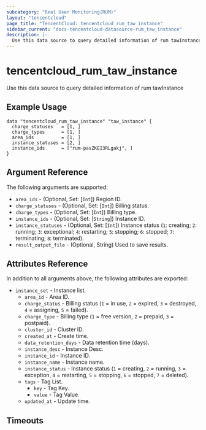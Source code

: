 ```yaml
---
subcategory: "Real User Monitoring(RUM)"
layout: "tencentcloud"
page_title: "TencentCloud: tencentcloud_rum_taw_instance"
sidebar_current: "docs-tencentcloud-datasource-rum_taw_instance"
description: |-
  Use this data source to query detailed information of rum tawInstance
---
```


# tencentcloud_rum_taw_instance

Use this data source to query detailed information of rum tawInstance

## Example Usage

```hcl
data "tencentcloud_rum_taw_instance" "taw_instance" {
  charge_statuses   = [1, ]
  charge_types      = [1, ]
  area_ids          = [1, ]
  instance_statuses = [2, ]
  instance_ids      = ["rum-pasZKEI3RLgakj", ]
}
```

## Argument Reference

The following arguments are supported:

* `area_ids` - (Optional, Set: [`Int`]) Region ID.
* `charge_statuses` - (Optional, Set: [`Int`]) Billing status.
* `charge_types` - (Optional, Set: [`Int`]) Billing type.
* `instance_ids` - (Optional, Set: [`String`]) Instance ID.
* `instance_statuses` - (Optional, Set: [`Int`]) Instance status (`1`: creating; `2`: running; `3`: exceptional; `4`: restarting; `5`: stopping; `6`: stopped; `7`: terminating; `8`: terminated).
* `result_output_file` - (Optional, String) Used to save results.

## Attributes Reference

In addition to all arguments above, the following attributes are exported:

* `instance_set` - Instance list.
  * `area_id` - Area ID.
  * `charge_status` - Billing status (`1` = in use, `2` = expired, `3` = destroyed, `4` = assigning, `5` = failed).
  * `charge_type` - Billing type (`1` = free version, `2` = prepaid, `3` = postpaid).
  * `cluster_id` - Cluster ID.
  * `created_at` - Create time.
  * `data_retention_days` - Data retention time (days).
  * `instance_desc` - Instance Desc.
  * `instance_id` - Instance ID.
  * `instance_name` - Instance name.
  * `instance_status` - Instance status (`1` = creating, `2` = running, `3` = exception, `4` = restarting, `5` = stopping, `6` = stopped, `7` = deleted).
  * `tags` - Tag List.
    * `key` - Tag Key.
    * `value` - Tag Value.
  * `updated_at` - Update time.


## Timeouts

<no value>


